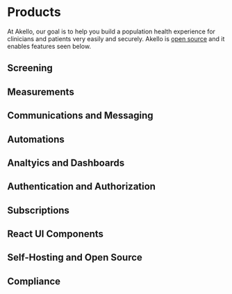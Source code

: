 # Products

At Akello, our goal is to help you build a population health experience for clinicians and patients very easily and securely. Akello is [open source](https://github.com/akello-io/akello) and it enables features seen below.


## Screening

## Measurements

## Communications and Messaging

## Automations

## Analtyics and Dashboards

## Authentication and Authorization

## Subscriptions

## React UI Components

## Self-Hosting and Open Source

## Compliance